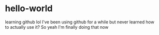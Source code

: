 # hello-world
learning github lol
I've been using github for a while but never learned how to actually use it? So yeah I'm finally doing that now
